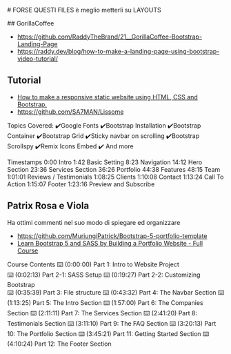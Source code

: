 # FORSE QUESTI FILES è meglio metterli su LAYOUTS


## GorillaCoffee

- https://github.com/RaddyTheBrand/21__GorillaCoffee-Bootstrap-Landing-Page
- https://raddy.dev/blog/how-to-make-a-landing-page-using-bootstrap-video-tutorial/


## Tutorial 

- [How to make a responsive static website using HTML, CSS and Bootstrap.](https://www.youtube.com/watch?v=s9r8dN0157U)
- https://github.com/SA7MAN/Lissome

Topics Covered:
✔️Google Fonts
✔️Bootstrap Installation
✔️Bootstrap Container
✔️Bootstrap Grid
✔️Sticky navbar on scrolling
✔️Bootstrap Scrollspy
✔️Remix Icons Embed
✔️ And more

Timestamps
0:00 Intro
1:42 Basic Setting
8:23 Navigation
14:12 Hero Section
23:36 Services Section
36:26 Portfolio
44:38 Features
48:15 Team
1:01:01 Reviews / Testimonials
1:08:25 Clients
1:10:08 Contact
1:13:24 Call To Action
1:15:07 Footer
1:23:16 Preview and Subscribe


## Patrix Rosa e Viola

Ha ottimi commenti nel suo modo di spiegare ed organizzare

- https://github.com/MuriungiPatrick/Bootstrap-5-portfolio-template
- [Learn Bootstrap 5 and SASS by Building a Portfolio Website - Full Course](https://www.youtube.com/watch?v=iJKCj8uAHz8)


Course Contents
⌨️ (0:00:00) Part 1: Intro to Website Project       
⌨️ (0:02:13) Part 2-1: SASS Setup
⌨️ (0:19:27) Part 2-2: Customizing Bootstrap                       
⌨️ (0:35:39) Part 3: File structure
⌨️ (0:43:32) Part 4: The Navbar Section
⌨️ (1:13:25) Part 5: The Intro Section
⌨️ (1:57:00) Part 6: The Companies Section
⌨️ (2:11:11) Part 7: The Services Section
⌨️ (2:41:20) Part 8: Testimonials Section
⌨️ (3:11:10) Part 9: The FAQ Section
⌨️ (3:20:13) Part 10: The Portfolio Section
⌨️ (3:45:21) Part 11: Getting Started Section
⌨️ (4:10:24) Part 12: The Footer Section